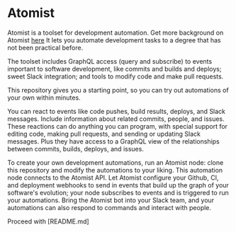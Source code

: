 # Atomist

Atomist is a toolset for development automation. Get more background on Atomist [here](atomist.md)
It lets you automate development tasks to a degree that has not been practical before.

The toolset includes GraphQL access (query and subscribe) to events important to software development, like commits and builds and deploys; sweet Slack integration; and tools to modify code and make pull requests.

This repository gives you a starting point, so you can try out automations of your own within minutes.

You can react to events like code pushes, build results, deploys, and Slack messages. Include
information about related commits, people, and issues. These reactions can do anything
you can program, with special support for editing code, making pull requests, and sending or updating Slack messages.
Plus they have access to a GraphQL view of the relationships between commits, builds, deploys, and issues.

To create your own development automations, run an Atomist node: clone this repository and modify the automations
to your liking. This automation node connects to the Atomist API. Let Atomist configure your Github, CI, and 
deployment webhooks to send in events that build up the graph of your software's evolution; your node subscribes to events
and is triggered to run your automations. 
Bring the Atomist bot into your Slack team, and your automations can also respond to commands
and interact with people.

Proceed with [README.md]